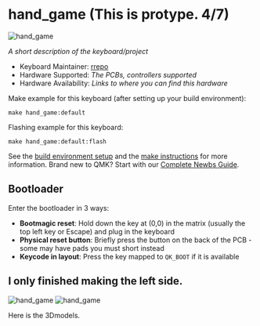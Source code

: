 # hand_game (This is protype. 4/7)

![hand_game](https://i.imgur.com/8W6ofcq.jpeg)

*A short description of the keyboard/project*

* Keyboard Maintainer: [rrepo](https://github.com/rrepo)
* Hardware Supported: *The PCBs, controllers supported*
* Hardware Availability: *Links to where you can find this hardware*

Make example for this keyboard (after setting up your build environment):

    make hand_game:default

Flashing example for this keyboard:

    make hand_game:default:flash

See the [build environment setup](https://docs.qmk.fm/#/getting_started_build_tools) and the [make instructions](https://docs.qmk.fm/#/getting_started_make_guide) for more information. Brand new to QMK? Start with our [Complete Newbs Guide](https://docs.qmk.fm/#/newbs).

## Bootloader

Enter the bootloader in 3 ways:

* **Bootmagic reset**: Hold down the key at (0,0) in the matrix (usually the top left key or Escape) and plug in the keyboard
* **Physical reset button**: Briefly press the button on the back of the PCB - some may have pads you must short instead
* **Keycode in layout**: Press the key mapped to `QK_BOOT` if it is available

## I only finished making the left side.
![hand_game](https://i.imgur.com/S0oEK53.jpeg)
![hand_game](https://i.imgur.com/P5dPVsl.jpeg)

Here is the 3Dmodels.
